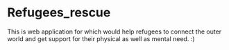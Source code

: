 # Refugees_rescue
This is web application for which would help refugees to connect the outer world and get support for their physical as well as mental need. :) 
